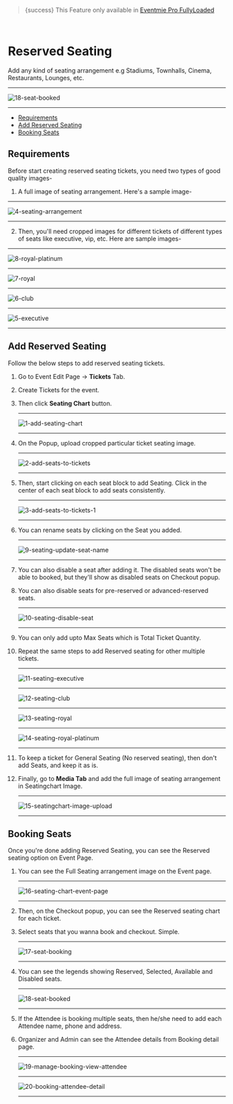 
>{success} This Feature only available in [Eventmie Pro FullyLoaded](https://classiebit.com/eventmie-pro-fullyloaded)

<br>

# Reserved Seating

Add any kind of seating arrangement e.g Stadiums, Townhalls, Cinema, Restaurants, Lounges, etc.

---

![18-seat-booked](/images/fullyloaded/18-seat-booked.webp "18-seat-booked")

---

- [Requirements](#Requirements)
- [Add Reserved Seating](#Add-Reserved-Seating)
- [Booking Seats](#Booking-Seats)


<a name="Requirements"></a> 
## Requirements

Before start creating reserved seating tickets, you need two types of good quality images-

1. A full image of seating arrangement. Here's a sample image-

---

![4-seating-arrangement](/images/fullyloaded/4-seating-arrangement.webp "4-seating-arrangement")

---

2. Then, you'll need cropped images for different tickets of different types of seats like executive, vip, etc. Here are sample images-

---

![8-royal-platinum](/images/fullyloaded/8-royal-platinum.webp "8-royal-platinum")

---

![7-royal](/images/fullyloaded/7-royal.webp "7-royal")

---

![6-club](/images/fullyloaded/6-club.webp "6-club")

---

![5-executive](/images/fullyloaded/5-executive.webp "5-executive")

---


<a name="Add-Reserved-Seating"></a> 
## Add Reserved Seating

Follow the below steps to add reserved seating tickets.

1. Go to Event Edit Page -> **Tickets** Tab.
2. Create Tickets for the event.
3. Then click **Seating Chart** button.

    ---

    ![1-add-seating-chart](/images/fullyloaded/1-add-seating-chart.webp "1-add-seating-chart")

    ---

4. On the Popup, upload cropped particular ticket seating image.

    ---

    ![2-add-seats-to-tickets](/images/fullyloaded/2-add-seats-to-tickets.webp "2-add-seats-to-tickets")

    ---

5. Then, start clicking on each seat block to add Seating. Click in the center of each seat block to add seats consistently.

    ---

    ![3-add-seats-to-tickets-1](/images/fullyloaded/3-add-seats-to-tickets-1.webp "3-add-seats-to-tickets-1")

    ---

6. You can rename seats by clicking on the Seat you added.

    ---

    ![9-seating-update-seat-name](/images/fullyloaded/9-seating-update-seat-name.webp "9-seating-update-seat-name")

    ---

7. You can also disable a seat after adding it. The disabled seats won't be able to booked, but they'll show as disabled seats on Checkout popup.
8. You can also disable seats for pre-reserved or advanced-reserved seats.

    ---

    ![10-seating-disable-seat](/images/fullyloaded/10-seating-disable-seat.webp "10-seating-disable-seat")

    ---

9. You can only add upto Max Seats which is Total Ticket Quantity.
10. Repeat the same steps to add Reserved seating for other multiple tickets.

    ---

    ![11-seating-executive](/images/fullyloaded/11-seating-executive.webp "11-seating-executive")

    ---

    ![12-seating-club](/images/fullyloaded/12-seating-club.webp "12-seating-club")

    ---

    ![13-seating-royal](/images/fullyloaded/13-seating-royal.webp "13-seating-royal")

    ---

    ![14-seating-royal-platinum](/images/fullyloaded/14-seating-royal-platinum.webp "14-seating-royal-platinum")

    ---


11. To keep a ticket for General Seating (No reserved seating), then don't add Seats, and keep it as is.
12. Finally, go to **Media Tab** and add the full image of seating arrangement in Seatingchart Image.

    ---

    ![15-seatingchart-image-upload](/images/fullyloaded/15-seatingchart-image-upload.webp "15-seatingchart-image-upload")

    ---


<a name="Booking-Seats"></a> 
## Booking Seats

Once you're done adding Reserved Seating, you can see the Reserved seating option on Event Page.

1. You can see the Full Seating arrangement image on the Event page.

    ---

    ![16-seating-chart-event-page](/images/fullyloaded/16-seating-chart-event-page.webp "16-seating-chart-event-page")

    ---

2. Then, on the Checkout popup, you can see the Reserved seating chart for each ticket.
3. Select seats that you wanna book and checkout. Simple. 

    ---

    ![17-seat-booking](/images/fullyloaded/17-seat-booking.webp "17-seat-booking")

    ---

4. You can see the legends showing Reserved, Selected, Available and Disabled seats.

    ---

    ![18-seat-booked](/images/fullyloaded/18-seat-booked.webp "18-seat-booked")

    ---

5. If the Attendee is booking multiple seats, then he/she need to add each Attendee name, phone and address.
6. Organizer and Admin can see the Attendee details from Booking detail page.

    ---

    ![19-manage-booking-view-attendee](/images/fullyloaded/19-manage-booking-view-attendee.webp "19-manage-booking-view-attendee")

    ---

    ![20-booking-attendee-detail](/images/fullyloaded/20-booking-attendee-detail.webp "20-booking-attendee-detail")

    ---